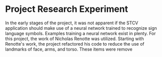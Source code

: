 # Project Research Experiment

In the early stages of the project, it was not apparent if the STCV application should make use of a neural network trained to recognize sign language symbols.  Examples training a neural network exist in plenty. For this project, the work of Nicholas Renotte was utilized.  Starting with Renotte's work, the project refactored his code to reduce the use of landmarks of face, arms, and torso.  These items were remove